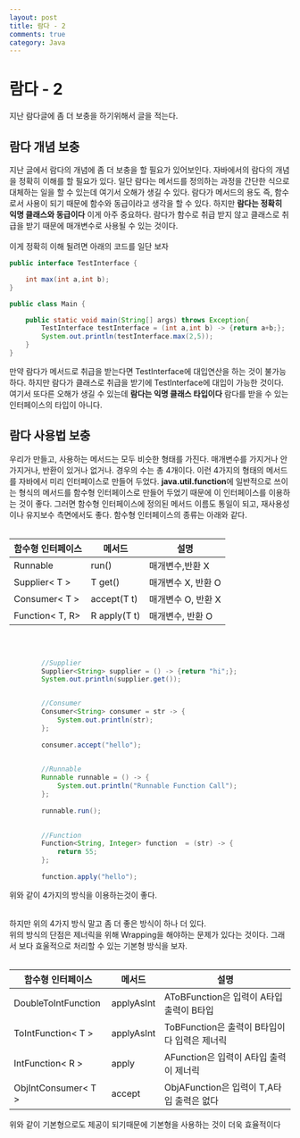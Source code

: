 ```yaml
---
layout: post
title: 람다 - 2
comments: true
category: Java
---
```


# 람다 - 2

지난 람다글에 좀 더 보충을 하기위해서 글을 적는다.

## 람다 개념 보충
지난 글에서 람다의 개념에 좀 더 보충을 할 필요가 있어보인다. 자바에서의 람다의 개념을 정확히 이해를 할 필요가 있다. 일단 람다는 메서드를 정의하는 과정을 간단한 식으로 대체하는 일을 할 수 있는데 여기서 오해가 생길 수 있다. 람다가 메서드의 용도 즉, 함수로서 사용이 되기 때문에 함수와 동급이라고 생각을 할 수 있다. 하지만 **람다는 정확히 익명 클래스와 동급이다** 이게 아주 중요하다. 람다가 함수로 취급 받지 않고 클래스로 취급을 받기 때문에 매개변수로 사용될 수 있는 것이다. <br>
<br>
이게 정확히 이해 될려면 아래의 코드를 일단 보자

```java
public interface TestInterface {

    int max(int a,int b);
}

```

```java
public class Main {

    public static void main(String[] args) throws Exception{
        TestInterface testInterface = (int a,int b) -> {return a+b;};
        System.out.println(testInterface.max(2,5));
    }
}
```

만약 람다가 메서드로 취급을 받는다면 TestInterface에 대입연산을 하는 것이 불가능하다. 하지만 람다가 클래스로 취급을 받기에 TestInterface에 대입이 가능한 것이다. 여기서 또다른 오해가 생길 수 있는데 **람다는 익명 클래스 타입이다** 람다를 받을 수 있는 인터페이스의 타입이 아니다. 


## 람다 사용법 보충
우리가 만들고, 사용하는 메서드는 모두 비슷한 형태를 가진다. 매개변수를 가지거나 안가지거나, 반환이 있거나 없거나. 경우의 수는 총 4개이다. 이런 4가지의 형태의 메서드를 자바에서 미리 인터페이스로 만들어 두었다. **java.util.function**에 일반적으로 쓰이는 형식의 메서드를 함수형 인터페이스로 만들어 두었기 때문에 이 인터페이스를 이용하는 것이 좋다. 그러면 함수형 인터페이스에 정의된 메서드 이름도 통일이 되고, 재사용성이나 유지보수 측면에서도 좋다. 함수형 인터페이스의 종류는 아래와 같다.
<br>
<br>

|함수형 인터페이스|메서드|설명|
|---|---|---|
|Runnable| run()|매개변수,반환 X|
|Supplier< T >|T get()|매개변수 X, 반환 O|
|Consumer< T >| accept(T t)|매개변수 O, 반환 X|
|Function< T, R>| R apply(T t)|매개변수, 반환 O|

<br>

```java

        //Supplier
        Supplier<String> supplier = () -> {return "hi";};
        System.out.println(supplier.get());


        //Consumer
        Consumer<String> consumer = str -> {
            System.out.println(str);
        };
        
        consumer.accept("hello");
        

        //Runnable
        Runnable runnable = () -> {
            System.out.println("Runnable Function Call");
        };
        
        runnable.run();
        

        //Function
        Function<String, Integer> function  = (str) -> {
            return 55;
        };
        
        function.apply("hello");
```

위와 같이 4가지의 방식을 이용하는것이 좋다.

<br>
하지만 위의 4가지 방식 말고 좀 더 좋은 방식이 하나 더 있다.<br>
위의 방식의 단점은 제너릭을 위해 Wrapping을 해야하는 문제가 있다는 것이다. 그래서 보다 효울적으로 처리할 수 있는 기본형 방식을 보자.
<br>
<br>

|함수형 인터페이스|메서드|설명
|---|---|---|
|DoubleToIntFunction|applyAsInt|AToBFunction은 입력이 A타입 출력이 B타입|
|ToIntFunction< T >|applyAsInt|ToBFunction은 출력이 B타입이다 입력은 제너릭|
|IntFunction< R >|apply|AFunction은 입력이 A타입 출력이 제너릭|
|ObjIntConsumer< T >|accept|ObjAFunction은 입력이 T,A타입 출력은 없다|

위와 같이 기본형으로도 제공이 되기때문에 기본형을 사용하는 것이 더욱 효율적이다<br>
<br>
